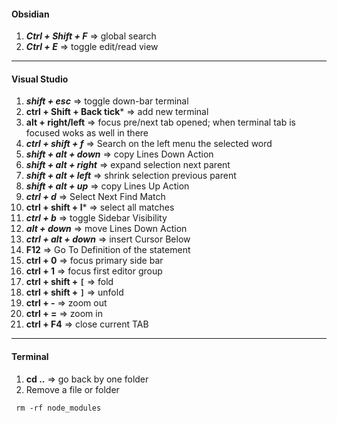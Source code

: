 #### Obsidian
1. ***Ctrl + Shift + F***  => global search
2. ***Ctrl + E***  => toggle edit/read view
---
#### Visual Studio
1. ***shift + esc*** => toggle down-bar terminal
2. **ctrl + Shift + Back tick***  => add new terminal
3. **alt + right/left** => focus pre/next tab opened; when terminal tab is focused woks as well in there
4. ***ctrl + shift + f*** => Search on the left menu the selected word
5. ***shift + alt + down*** => copy Lines Down Action
6. ***shift + alt + right*** => expand selection next parent
7. ***shift + alt + left*** => shrink selection previous parent
8.  ***shift + alt + up*** => copy Lines Up Action
9. ***ctrl + d*** => Select Next Find Match
10.  **ctrl + shift + l*** => select all matches
11. ***ctrl + b*** => toggle Sidebar Visibility
12. ***alt + down*** => move Lines Down Action
13. ***ctrl + alt + down*** => insert Cursor Below
14.  **F12** => Go To Definition of the statement
15. **ctrl + 0** => focus primary side bar
16. **ctrl + 1** => focus first editor group
17.  **ctrl + shift + `[`** => fold
18. **ctrl + shift + `]`** => unfold
19. **ctrl + -** => zoom out
20. **ctrl + =** => zoom in
21. **ctrl + F4** => close current TAB

---
#### Terminal
1.   **cd ..** => go back by one folder
2. Remove a file or folder
```console
 rm -rf node_modules
```